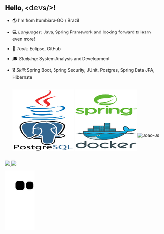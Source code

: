 ## 𝐇𝐞𝐥𝐥𝐨, <𝚍𝚎𝚟s/>! 

<!-- My name is Carlos Daniel and I absolutely love Technology!  -->

- 🌎 I'm from Itumbiara-GO / Brazil
- 💻 *Languages:* Java, Spring Framework and looking forward to learn even more!
- 🔧 *Tools:* Eclipse, GitHub
- 🎓 *Studying:* System Analysis and Development 
- 🎖 *Skill:* Spring Boot, Spring Security, JUnit, Postgres, Spring Data JPA, Hibernate
  
  </div>
  <div style="display: inline_block"><br>
    <img align="center" alt="Joao-Js" height="100" width="200" src="https://raw.githubusercontent.com/devicons/devicon/1119b9f84c0290e0f0b38982099a2bd027a48bf1/icons/java/java-original.svg">
      <img align="center" alt="Joao-Js" height="100" width="200" src="https://raw.githubusercontent.com/devicons/devicon/1119b9f84c0290e0f0b38982099a2bd027a48bf1/icons/spring/spring-original-wordmark.svg">
        <img align="center" alt="Joao-Js" height="100" width="200" src="https://raw.githubusercontent.com/devicons/devicon/1119b9f84c0290e0f0b38982099a2bd027a48bf1/icons/postgresql/postgresql-original-wordmark.svg">
          <img align="center" alt="Joao-Js" height="100" width="200" src="https://raw.githubusercontent.com/devicons/devicon/1119b9f84c0290e0f0b38982099a2bd027a48bf1/icons/docker/docker-original-wordmark.svg">
          <img align="center" alt="Joao-Js" height="100" width="200" src="https://raw.githubusercontent.com/jmnote/z-icons/master/svg/git.svg">

   
</div>
<br/>
<div>
   <a href="https://www.linkedin.com/in/carlos-daniel-b77b00208/" target="_blank">
     <img src="https://img.shields.io/badge/-LinkedIn-%230077B5?style=for-the-badge&logo=linkedin&logoColor=white" target="_blank">
     <a href="https://instagram.com/carlaoo_4u" target="_blank"><img src="https://img.shields.io/badge/-Instagram-%23E4405F?style=for-the-badge&logo=instagram&logoColor=white" target="_blank"></a>
  </a>  
 
</div>

 
  ![Snake animation](https://github.com/rafaballerini/rafaballerini/blob/output/github-contribution-grid-snake.svg)
